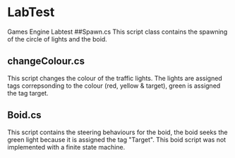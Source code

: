 # LabTest
Games Engine Labtest
##Spawn.cs
This script class contains the spawning of the circle of lights and the boid.
## changeColour.cs
This script changes the colour of the traffic lights. The lights are assigned tags correpsonding to the colour (red, yellow & target), 
green is assigned the tag target. 
## Boid.cs
This script contains the steering behaviours for the boid, the boid seeks the green light because it is assigned the tag "Target".
This boid script was not implemented with a finite state machine.
